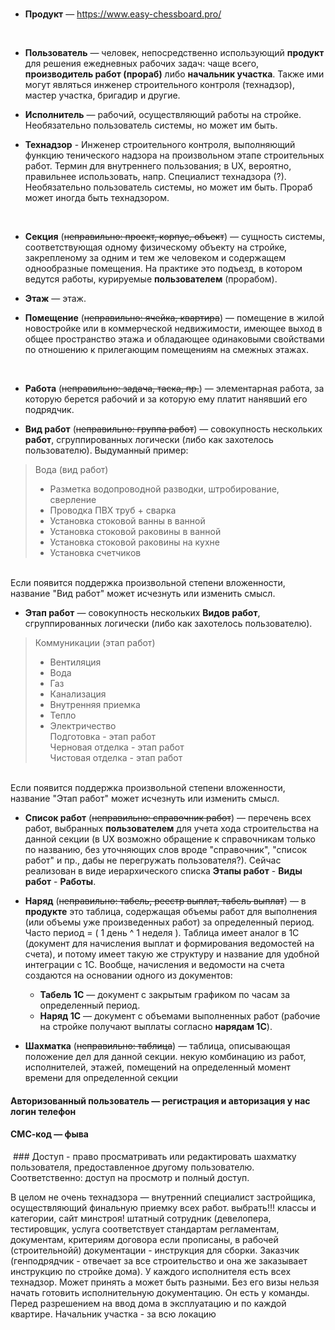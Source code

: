 <br>

- **Продукт** — https://www.easy-chessboard.pro/
<br>

- **Пользователь** — человек, непосредственно использующий **продукт** для решения ежедневных рабочих задач: чаще всего, **производитель работ (прораб)** либо **начальник участка**. Также ими могут являться инженер строительного контроля (технадзор), мастер участка, бригадир и другие.  

- **Исполнитель** — рабочий, осуществляющий работы на стройке. Необязательно пользователь системы, но может им быть.  

- **Технадзор** - Инженер строительного контроля, выполняющий функцию тенического надзора на произвольном этапе строительных работ. Термин для внутреннего пользования; в UX, вероятно, правильнее использовать, напр. Специалист технадзора (?). Необязательно пользователь системы, но может им быть. Прораб может иногда быть технадзором.
<br>

- **Секция** (~~неправильно: проект, корпус, объект~~) — сущность системы, соответствующая одному физическому объекту на стройке, закрепленому за одним и тем же человеком и содержащем однообразные помещения. На практике это подъезд, в котором ведутся работы, курируемые **пользователем** (прорабом).

- **Этаж** — этаж.

- **Помещение** (~~неправильно: ячейка, квартира~~) — помещение в жилой новостройке или в коммерческой недвижимости, имеющее выход в общее пространство этажа и обладающее одинаковыми свойствами по отношению к прилегающим помещениям на смежных этажах.
<br>

- **Работа** (~~неправильно: задача, таска, пр.~~) — элементарная работа, за которую берется рабочий и за которую ему платит нанявший его подрядчик.

- **Вид работ** (~~неправильно: группа работ~~) — совокупность нескольких **работ**, сгруппированных логически (либо как захотелось пользователю). Выдуманный пример:

> Вода (вид работ)
> - Разметка водопроводной разводки, штробирование, сверление  
> - Проводка ПВХ труб + сварка  
> - Установка стоковой ванны в ванной  
> - Установка стоковой раковины в ванной  
> - Установка стоковой раковины на кухне  
> - Установка счетчиков  
<br>
Если появится поддержка произвольной степени вложенности, название "Вид работ" может исчезнуть или изменить смысл.  
<br>

- **Этап работ** — совокупность нескольких **Видов работ**, сгруппированных логически (либо как захотелось пользователю).

> Коммуникации (этап работ)
> - Вентиляция  
> - Вода   
> - Газ  
> - Канализация  
> - Внутренняя приемка    
> - Тепло  
> - Электричество  
> Подготовка - этап работ  
> Черновая отделка - этап работ  
> Чистовая отделка - этап работ  
<br>
Если появится поддержка произвольной степени вложенности, название "Этап работ" может исчезнуть или изменить смысл.  
<br>

- **Список работ** (~~неправильно: справочник работ~~) — перечень всех работ, выбранных **пользователем** для учета хода строительства на данной секции (в UX возможно обращение к справочникам только по названию, без уточняющих слов вроде "справочник", "список работ" и пр., дабы не перегружать пользователя?). Сейчас реализован в виде иерархического списка **Этапы работ** - **Виды работ** - **Работы**.

- **Наряд** (~~неправильно: табель, реестр выплат, табель выплат~~) — в **продукте** это таблица, содержащая объемы работ для выполнения (или объемы уже произведенных работ) за определенный период. Часто период = ( 1 день ^ 1 неделя ). Таблица имеет аналог в 1С (документ для начисления выплат и формирования ведомостей на счета), и потому имеет такую же структуру и название для удобной интеграции с 1С. Вообще, начисления и ведомости на счета создаются на основании одного из документов:  
    - **Табель 1С** — документ с закрытым графиком по часам за определенный период.  
    - **Наряд 1С** — документ с объемами выполненных работ (рабочие на стройке получают выплаты согласно **нарядам 1C**).  

- **Шахматка** (~~неправильно: таблица~~) — таблица, описывающая положение дел для данной секции. некую комбинацию из работ, исполнителей, этажей, помещений на определенный момент времени для определенной секции 

#### Авторизованный пользователь — регистрация и авторизация у нас логин телефон
#### СМС-код — фыва






 ### Доступ - право просматривать или редактировать шахматку пользователя, предоставленное другому пользователю. Соответственно: доступ на просмотр и полный доступ.


В целом не очень технадзора — внутренний специалист застройщика, осуществляющий финальную приемку всех работ. выбрать!!! классы и категории, сайт минстроя! штатный сотрудник (девелопера, тестировщик, услуга соответствует стандартам регламентам, документам, критериям договора если прописаны, в рабочей (строительнойй) документации - инструкция для сборки. Заказчик (генподрядчик - отвечает за все строительство и она же заказывает инструкцию по стройке дома). У каждого исполнителя есть всех технадзор. Может принять а может быть разными. Без его визы нельзя начать готовить исполнительную документацию. Он есть у команды.
Перед разрешением на ввод дома в эксплуатацию и по каждой квартире. 
Начальник участка - за всю локацию

